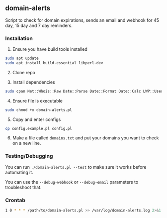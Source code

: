 ## domain-alerts

Script to check for domain expirations, sends an email and webhook for 45 day, 15 day and 7 day reminders.

### Installation

1. Ensure you have build tools installed
```bash
sudo apt update
sudo apt install build-essential libperl-dev
```

2. Clone repo

3. Install dependencies 
```bash
sudo cpan Net::Whois::Raw Date::Parse Date::Format Date::Calc LWP::UserAgent MIME::Lite Term::ReadKey JSON Data::Dumper LWP::Protocol::https MIME::Base64 Authen::SASL
```

4. Ensure file is executable
```bash
sudo chmod +x domain-alerts.pl
```

5. Copy and enter configs
```bash
cp config.example.pl config.pl
```

6. Make a file called `domains.txt` and put your domains you want to check on a new line.

### Testing/Debugging

You can run `./domain-alerts.pl --test` to make sure it works before automating it.

You can use the `--debug-webhook` or `--debug-email` parameters to troubleshoot that.

### Crontab

```bash
1 0 * * * /path/to/domain-alerts.pl >> /var/log/domain-alerts.log 2>&1
```

